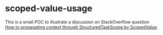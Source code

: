 # scoped-value-usage

This is a small POC to illustrate a discussion on StackOverflow question [How to propagating context through StructuredTaskScope by ScopedValue](https://stackoverflow.com/questions/77716273/how-to-propagating-context-through-structuredtaskscope-by-scopedvalue-by-the-wa).